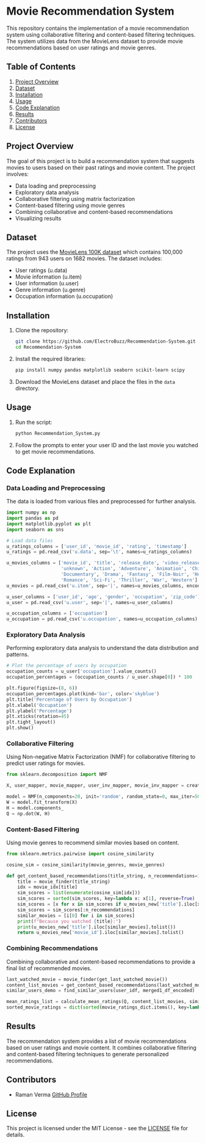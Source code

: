 # Movie Recommendation System

This repository contains the implementation of a movie recommendation system using collaborative filtering and content-based filtering techniques. The system utilizes data from the MovieLens dataset to provide movie recommendations based on user ratings and movie genres.

## Table of Contents
1. [Project Overview](#project-overview)
2. [Dataset](#dataset)
3. [Installation](#installation)
4. [Usage](#usage)
5. [Code Explanation](#code-explanation)
6. [Results](#results)
7. [Contributors](#contributors)
8. [License](#license)

## Project Overview

The goal of this project is to build a recommendation system that suggests movies to users based on their past ratings and movie content. The project involves:

- Data loading and preprocessing
- Exploratory data analysis
- Collaborative filtering using matrix factorization
- Content-based filtering using movie genres
- Combining collaborative and content-based recommendations
- Visualizing results

## Dataset

The project uses the [MovieLens 100K dataset](https://grouplens.org/datasets/movielens/100k/) which contains 100,000 ratings from 943 users on 1682 movies. The dataset includes:

- User ratings (u.data)
- Movie information (u.item)
- User information (u.user)
- Genre information (u.genre)
- Occupation information (u.occupation)

## Installation

1. Clone the repository:
    ```sh
    git clone https://github.com/ElectroBuzz/Recommendation-System.git
    cd Recommendation-System
    ```

2. Install the required libraries:
    ```sh
    pip install numpy pandas matplotlib seaborn scikit-learn scipy
    ```

3. Download the MovieLens dataset and place the files in the `data` directory.

## Usage

1. Run the script:
    ```sh
    python Recommendation_System.py
    ```

2. Follow the prompts to enter your user ID and the last movie you watched to get movie recommendations.

## Code Explanation

### Data Loading and Preprocessing

The data is loaded from various files and preprocessed for further analysis.

```python
import numpy as np
import pandas as pd
import matplotlib.pyplot as plt
import seaborn as sns

# Load data files
u_ratings_columns = ['user_id', 'movie_id', 'rating', 'timestamp']
u_ratings = pd.read_csv('u.data', sep='\t', names=u_ratings_columns)

u_movies_columns = ['movie_id', 'title', 'release_date', 'video_release_date', 'IMDb_URL',
                    'unknown', 'Action', 'Adventure', 'Animation', 'Children', 'Comedy', 'Crime',
                    'Documentary', 'Drama', 'Fantasy', 'Film-Noir', 'Horror', 'Musical', 'Mystery',
                    'Romance', 'Sci-Fi', 'Thriller', 'War', 'Western']
u_movies = pd.read_csv('u.item', sep='|', names=u_movies_columns, encoding='latin-1')

u_user_columns = ['user_id', 'age', 'gender', 'occupation', 'zip_code']
u_user = pd.read_csv('u.user', sep='|', names=u_user_columns)

u_occupation_columns = ['occupation']
u_occupation = pd.read_csv('u.occupation', names=u_occupation_columns)
```

### Exploratory Data Analysis

Performing exploratory data analysis to understand the data distribution and patterns.

```python
# Plot the percentage of users by occupation
occupation_counts = u_user['occupation'].value_counts()
occupation_percentages = (occupation_counts / u_user.shape[0]) * 100

plt.figure(figsize=(8, 6))
occupation_percentages.plot(kind='bar', color='skyblue')
plt.title('Percentage of Users by Occupation')
plt.xlabel('Occupation')
plt.ylabel('Percentage')
plt.xticks(rotation=45)
plt.tight_layout()
plt.show()
```

### Collaborative Filtering

Using Non-negative Matrix Factorization (NMF) for collaborative filtering to predict user ratings for movies.

```python
from sklearn.decomposition import NMF

X, user_mapper, movie_mapper, user_inv_mapper, movie_inv_mapper = create_X(u_ratings)

model = NMF(n_components=20, init='random', random_state=0, max_iter=500)
W = model.fit_transform(X)
H = model.components_
Q = np.dot(W, H)
```

### Content-Based Filtering

Using movie genres to recommend similar movies based on content.

```python
from sklearn.metrics.pairwise import cosine_similarity

cosine_sim = cosine_similarity(movie_genres, movie_genres)

def get_content_based_recommendations(title_string, n_recommendations=10):
    title = movie_finder(title_string)
    idx = movie_idx[title]
    sim_scores = list(enumerate(cosine_sim[idx]))
    sim_scores = sorted(sim_scores, key=lambda x: x[1], reverse=True)
    sim_scores = [x for x in sim_scores if u_movies_new['title'].iloc[x[0]] != title]
    sim_scores = sim_scores[:n_recommendations]
    similar_movies = [i[0] for i in sim_scores]
    print(f"Because you watched {title}:")
    print(u_movies_new['title'].iloc[similar_movies].tolist())
    return u_movies_new['movie_id'].iloc[similar_movies].tolist()
```

### Combining Recommendations

Combining collaborative and content-based recommendations to provide a final list of recommended movies.

```python
last_watched_movie = movie_finder(get_last_watched_movie())
content_list_movies = get_content_based_recommendations(last_watched_movie, 20)
similar_users_demo = find_similar_users(user_idf, merged1_df_encoded)

mean_ratings_list = calculate_mean_ratings(Q, content_list_movies, similar_users_demo, movie_mapper, user_mapper)
sorted_movie_ratings = dict(sorted(movie_ratings_dict.items(), key=lambda item: item[1], reverse=True))
```

## Results

The recommendation system provides a list of movie recommendations based on user ratings and movie content. It combines collaborative filtering and content-based filtering techniques to generate personalized recommendations.

## Contributors

- Raman Verma [GitHub Profile](https://github.com/ElectroBuzz)

## License

This project is licensed under the MIT License - see the [LICENSE](LICENSE) file for details.
